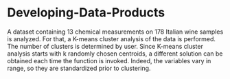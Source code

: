 # Developing-Data-Products

A dataset containing 13 chemical measurements on 178 Italian wine samples is analyzed. For that, a K-means cluster analysis of the data is performed. The number of clusters is determined by user. Since K-means cluster analysis starts with k randomly chosen centroids, a different solution can be obtained each time the function is invoked. Indeed, the variables vary in range, so they are standardized prior to clustering.
